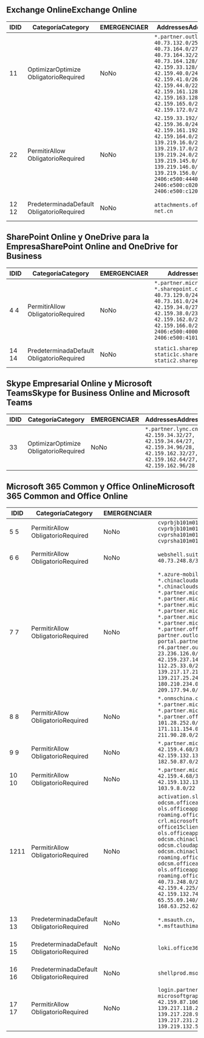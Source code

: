 <!--THIS FILE IS AUTOMATICALLY GENERATED. MANUAL CHANGES WILL BE OVERWRITTEN.-->
<!--Please contact the Office 365 Endpoints team with any questions.-->
<!--China endpoints version 2020033100-->
<!--File generated 2020-06-13 17:00:13.9786-->

## <a name="exchange-online"></a><span data-ttu-id="beca9-101">Exchange Online</span><span class="sxs-lookup"><span data-stu-id="beca9-101">Exchange Online</span></span>

<span data-ttu-id="beca9-102">ID</span><span class="sxs-lookup"><span data-stu-id="beca9-102">ID</span></span> | <span data-ttu-id="beca9-103">Categoría</span><span class="sxs-lookup"><span data-stu-id="beca9-103">Category</span></span> | <span data-ttu-id="beca9-104">EMERGENCIA</span><span class="sxs-lookup"><span data-stu-id="beca9-104">ER</span></span> | <span data-ttu-id="beca9-105">Addresses</span><span class="sxs-lookup"><span data-stu-id="beca9-105">Addresses</span></span> | <span data-ttu-id="beca9-106">Puertos</span><span class="sxs-lookup"><span data-stu-id="beca9-106">Ports</span></span>
-- | -------------------- | -- | ---------------------------------------------------------------------------------------------------------------------------------------------------------------------------------------------------------------------------------------------- | ------------------------
<span data-ttu-id="beca9-107">1</span><span class="sxs-lookup"><span data-stu-id="beca9-107">1</span></span> | <span data-ttu-id="beca9-108">Optimizar</span><span class="sxs-lookup"><span data-stu-id="beca9-108">Optimize</span></span><BR><span data-ttu-id="beca9-109">Obligatorio</span><span class="sxs-lookup"><span data-stu-id="beca9-109">Required</span></span> | <span data-ttu-id="beca9-110">No</span><span class="sxs-lookup"><span data-stu-id="beca9-110">No</span></span> | `*.partner.outlook.cn`<BR>`40.73.132.0/25, 40.73.164.0/27, 40.73.164.32/28, 40.73.164.128/25, 42.159.33.128/26, 42.159.40.0/24, 42.159.41.0/26, 42.159.44.0/22, 42.159.161.128/26, 42.159.163.128/25, 42.159.165.0/24, 42.159.172.0/22` | <span data-ttu-id="beca9-111">**TCP:** 443, 80</span><span class="sxs-lookup"><span data-stu-id="beca9-111">**TCP:** 443, 80</span></span>
<span data-ttu-id="beca9-112">2</span><span class="sxs-lookup"><span data-stu-id="beca9-112">2</span></span> | <span data-ttu-id="beca9-113">Permitir</span><span class="sxs-lookup"><span data-stu-id="beca9-113">Allow</span></span><BR><span data-ttu-id="beca9-114">Obligatorio</span><span class="sxs-lookup"><span data-stu-id="beca9-114">Required</span></span> | <span data-ttu-id="beca9-115">No</span><span class="sxs-lookup"><span data-stu-id="beca9-115">No</span></span> | `42.159.33.192/27, 42.159.36.0/24, 42.159.161.192/27, 42.159.164.0/24, 139.219.16.0/27, 139.219.17.0/24, 139.219.24.0/22, 139.219.145.0/27, 139.219.146.0/24, 139.219.156.0/22, 2406:e500:4440::/43, 2406:e500:c020::/44, 2406:e500:c120::/44` | <span data-ttu-id="beca9-116">**TCP:** 25, 443, 53, 80</span><span class="sxs-lookup"><span data-stu-id="beca9-116">**TCP:** 25, 443, 53, 80</span></span>
<span data-ttu-id="beca9-117">12 </span><span class="sxs-lookup"><span data-stu-id="beca9-117">12</span></span> | <span data-ttu-id="beca9-118">Predeterminada</span><span class="sxs-lookup"><span data-stu-id="beca9-118">Default</span></span><BR><span data-ttu-id="beca9-119">Obligatorio</span><span class="sxs-lookup"><span data-stu-id="beca9-119">Required</span></span> | <span data-ttu-id="beca9-120">No</span><span class="sxs-lookup"><span data-stu-id="beca9-120">No</span></span> | `attachments.office365-net.cn` | <span data-ttu-id="beca9-121">**TCP:** 443, 80</span><span class="sxs-lookup"><span data-stu-id="beca9-121">**TCP:** 443, 80</span></span>

## <a name="sharepoint-online-and-onedrive-for-business"></a><span data-ttu-id="beca9-122">SharePoint Online y OneDrive para la Empresa</span><span class="sxs-lookup"><span data-stu-id="beca9-122">SharePoint Online and OneDrive for Business</span></span>

<span data-ttu-id="beca9-123">ID</span><span class="sxs-lookup"><span data-stu-id="beca9-123">ID</span></span> | <span data-ttu-id="beca9-124">Categoría</span><span class="sxs-lookup"><span data-stu-id="beca9-124">Category</span></span> | <span data-ttu-id="beca9-125">EMERGENCIA</span><span class="sxs-lookup"><span data-stu-id="beca9-125">ER</span></span> | <span data-ttu-id="beca9-126">Addresses</span><span class="sxs-lookup"><span data-stu-id="beca9-126">Addresses</span></span> | <span data-ttu-id="beca9-127">Puertos</span><span class="sxs-lookup"><span data-stu-id="beca9-127">Ports</span></span>
-- | ------------------- | -- | --------------------------------------------------------------------------------------------------------------------------------------------------------------------------------------------------- | ----------------
<span data-ttu-id="beca9-128">4 </span><span class="sxs-lookup"><span data-stu-id="beca9-128">4</span></span> | <span data-ttu-id="beca9-129">Permitir</span><span class="sxs-lookup"><span data-stu-id="beca9-129">Allow</span></span><BR><span data-ttu-id="beca9-130">Obligatorio</span><span class="sxs-lookup"><span data-stu-id="beca9-130">Required</span></span> | <span data-ttu-id="beca9-131">No</span><span class="sxs-lookup"><span data-stu-id="beca9-131">No</span></span> | `*.partner.microsoftonline.cn, *.sharepoint.cn`<BR>`40.73.129.0/24, 40.73.161.0/24, 42.159.34.0/27, 42.159.38.0/23, 42.159.162.0/27, 42.159.166.0/23, 2406:e500:4000:2::/63, 2406:e500:4101:2::/64` | <span data-ttu-id="beca9-132">**TCP:** 443, 80</span><span class="sxs-lookup"><span data-stu-id="beca9-132">**TCP:** 443, 80</span></span>
<span data-ttu-id="beca9-133">14 </span><span class="sxs-lookup"><span data-stu-id="beca9-133">14</span></span> | <span data-ttu-id="beca9-134">Predeterminada</span><span class="sxs-lookup"><span data-stu-id="beca9-134">Default</span></span><BR><span data-ttu-id="beca9-135">Obligatorio</span><span class="sxs-lookup"><span data-stu-id="beca9-135">Required</span></span> | <span data-ttu-id="beca9-136">No</span><span class="sxs-lookup"><span data-stu-id="beca9-136">No</span></span> | `static1.sharepoint.cn, static1c.sharepoint.cn, static2.sharepoint.cn` | <span data-ttu-id="beca9-137">**TCP:** 443, 80</span><span class="sxs-lookup"><span data-stu-id="beca9-137">**TCP:** 443, 80</span></span>

## <a name="skype-for-business-online-and-microsoft-teams"></a><span data-ttu-id="beca9-138">Skype Empresarial Online y Microsoft Teams</span><span class="sxs-lookup"><span data-stu-id="beca9-138">Skype for Business Online and Microsoft Teams</span></span>

<span data-ttu-id="beca9-139">ID</span><span class="sxs-lookup"><span data-stu-id="beca9-139">ID</span></span> | <span data-ttu-id="beca9-140">Categoría</span><span class="sxs-lookup"><span data-stu-id="beca9-140">Category</span></span> | <span data-ttu-id="beca9-141">EMERGENCIA</span><span class="sxs-lookup"><span data-stu-id="beca9-141">ER</span></span> | <span data-ttu-id="beca9-142">Addresses</span><span class="sxs-lookup"><span data-stu-id="beca9-142">Addresses</span></span> | <span data-ttu-id="beca9-143">Puertos</span><span class="sxs-lookup"><span data-stu-id="beca9-143">Ports</span></span>
-- | -------------------- | -- | -------------------------------------------------------------------------------------------------------------------------------- | ----------------
<span data-ttu-id="beca9-144">3</span><span class="sxs-lookup"><span data-stu-id="beca9-144">3</span></span> | <span data-ttu-id="beca9-145">Optimizar</span><span class="sxs-lookup"><span data-stu-id="beca9-145">Optimize</span></span><BR><span data-ttu-id="beca9-146">Obligatorio</span><span class="sxs-lookup"><span data-stu-id="beca9-146">Required</span></span> | <span data-ttu-id="beca9-147">No</span><span class="sxs-lookup"><span data-stu-id="beca9-147">No</span></span> | `*.partner.lync.cn`<BR>`42.159.34.32/27, 42.159.34.64/27, 42.159.34.96/28, 42.159.162.32/27, 42.159.162.64/27, 42.159.162.96/28` | <span data-ttu-id="beca9-148">**TCP:** 443, 80</span><span class="sxs-lookup"><span data-stu-id="beca9-148">**TCP:** 443, 80</span></span>

## <a name="microsoft-365-common-and-office-online"></a><span data-ttu-id="beca9-149">Microsoft 365 Common y Office Online</span><span class="sxs-lookup"><span data-stu-id="beca9-149">Microsoft 365 Common and Office Online</span></span>

<span data-ttu-id="beca9-150">ID</span><span class="sxs-lookup"><span data-stu-id="beca9-150">ID</span></span> | <span data-ttu-id="beca9-151">Categoría</span><span class="sxs-lookup"><span data-stu-id="beca9-151">Category</span></span> | <span data-ttu-id="beca9-152">EMERGENCIA</span><span class="sxs-lookup"><span data-stu-id="beca9-152">ER</span></span> | <span data-ttu-id="beca9-153">Addresses</span><span class="sxs-lookup"><span data-stu-id="beca9-153">Addresses</span></span> | <span data-ttu-id="beca9-154">Puertos</span><span class="sxs-lookup"><span data-stu-id="beca9-154">Ports</span></span>
-- | ------------------- | -- | ---------------------------------------------------------------------------------------------------------------------------------------------------------------------------------------------------------------------------------------------------------------------------------------------------------------------------------------------------------------------------------------------------------------------------------------------------------------------------------------------------------------------------------------------------------------------------------------------------------------------------------------------------------------------------------------------------------------------------------------------------------------------------------------------------------------------------------------------------------------------------- | ----------------
<span data-ttu-id="beca9-155">5 </span><span class="sxs-lookup"><span data-stu-id="beca9-155">5</span></span> | <span data-ttu-id="beca9-156">Permitir</span><span class="sxs-lookup"><span data-stu-id="beca9-156">Allow</span></span><BR><span data-ttu-id="beca9-157">Obligatorio</span><span class="sxs-lookup"><span data-stu-id="beca9-157">Required</span></span> | <span data-ttu-id="beca9-158">No</span><span class="sxs-lookup"><span data-stu-id="beca9-158">No</span></span> | `cvprbjb101m01.keydelivery.mediaservices.chinacloudapi.cn, cvprbjb101m01.streaming.mediaservices.chinacloudapi.cn, cvprsha101m01.keydelivery.mediaservices.chinacloudapi.cn, cvprsha101m01.streaming.mediaservices.chinacloudapi.cn` | <span data-ttu-id="beca9-159">**TCP:** 443, 80</span><span class="sxs-lookup"><span data-stu-id="beca9-159">**TCP:** 443, 80</span></span>
<span data-ttu-id="beca9-160">6 </span><span class="sxs-lookup"><span data-stu-id="beca9-160">6</span></span> | <span data-ttu-id="beca9-161">Permitir</span><span class="sxs-lookup"><span data-stu-id="beca9-161">Allow</span></span><BR><span data-ttu-id="beca9-162">Obligatorio</span><span class="sxs-lookup"><span data-stu-id="beca9-162">Required</span></span> | <span data-ttu-id="beca9-163">No</span><span class="sxs-lookup"><span data-stu-id="beca9-163">No</span></span> | `webshell.suite.partner.microsoftonline.cn`<BR>`40.73.248.8/32, 40.73.252.10/32` | <span data-ttu-id="beca9-164">**TCP:** 443, 80</span><span class="sxs-lookup"><span data-stu-id="beca9-164">**TCP:** 443, 80</span></span>
<span data-ttu-id="beca9-165">7 </span><span class="sxs-lookup"><span data-stu-id="beca9-165">7</span></span> | <span data-ttu-id="beca9-166">Permitir</span><span class="sxs-lookup"><span data-stu-id="beca9-166">Allow</span></span><BR><span data-ttu-id="beca9-167">Obligatorio</span><span class="sxs-lookup"><span data-stu-id="beca9-167">Required</span></span> | <span data-ttu-id="beca9-168">No</span><span class="sxs-lookup"><span data-stu-id="beca9-168">No</span></span> | `*.azure-mobile.cn, *.chinacloudapi.cn, *.chinacloudapp.cn, *.chinacloud-mobile.cn, *.chinacloudsites.cn, *.partner.microsoftonline-m.cn, *.partner.microsoftonline-m.net.cn, *.partner.microsoftonline-m-i.cn, *.partner.microsoftonline-m-i.net.cn, *.partner.microsoftonline-p.net.cn, *.partner.microsoftonline-p-i.cn, *.partner.microsoftonline-p-i.net.cn, *.partner.officewebapps.cn, *.windowsazure.cn, partner.outlook.cn, portal.partner.microsoftonline.cdnsvc.com, r4.partner.outlook.cn`<BR>`23.236.126.0/24, 42.159.224.122/32, 42.159.233.91/32, 42.159.237.146/32, 42.159.238.120/32, 58.68.168.0/24, 112.25.33.0/24, 123.150.49.0/24, 125.65.247.0/24, 139.217.17.219/32, 139.217.19.156/32, 139.217.21.3/32, 139.217.25.244/32, 171.107.84.0/24, 180.210.232.0/24, 180.210.234.0/24, 209.177.86.0/24, 209.177.90.0/24, 209.177.94.0/24, 222.161.226.0/24` | <span data-ttu-id="beca9-169">**TCP:** 443, 80</span><span class="sxs-lookup"><span data-stu-id="beca9-169">**TCP:** 443, 80</span></span>
<span data-ttu-id="beca9-170">8 </span><span class="sxs-lookup"><span data-stu-id="beca9-170">8</span></span> | <span data-ttu-id="beca9-171">Permitir</span><span class="sxs-lookup"><span data-stu-id="beca9-171">Allow</span></span><BR><span data-ttu-id="beca9-172">Obligatorio</span><span class="sxs-lookup"><span data-stu-id="beca9-172">Required</span></span> | <span data-ttu-id="beca9-173">No</span><span class="sxs-lookup"><span data-stu-id="beca9-173">No</span></span> | `*.onmschina.cn, *.partner.microsoftonline.net.cn, *.partner.microsoftonline-i.cn, *.partner.microsoftonline-i.net.cn, *.partner.office365.cn`<BR>`101.28.252.0/24, 115.231.150.0/24, 123.235.32.0/24, 171.111.154.0/24, 175.6.10.0/24, 180.210.229.0/24, 211.90.28.0/24` | <span data-ttu-id="beca9-174">**TCP:** 443, 80</span><span class="sxs-lookup"><span data-stu-id="beca9-174">**TCP:** 443, 80</span></span>
<span data-ttu-id="beca9-175">9 </span><span class="sxs-lookup"><span data-stu-id="beca9-175">9</span></span> | <span data-ttu-id="beca9-176">Permitir</span><span class="sxs-lookup"><span data-stu-id="beca9-176">Allow</span></span><BR><span data-ttu-id="beca9-177">Obligatorio</span><span class="sxs-lookup"><span data-stu-id="beca9-177">Required</span></span> | <span data-ttu-id="beca9-178">No</span><span class="sxs-lookup"><span data-stu-id="beca9-178">No</span></span> | `*.partner.microsoftonline-p.cn`<BR>`42.159.4.68/32, 42.159.4.200/32, 42.159.7.156/32, 42.159.132.138/32, 42.159.133.17/32, 42.159.135.78/32, 182.50.87.0/24` | <span data-ttu-id="beca9-179">**TCP:** 443, 80</span><span class="sxs-lookup"><span data-stu-id="beca9-179">**TCP:** 443, 80</span></span>
<span data-ttu-id="beca9-180">10  </span><span class="sxs-lookup"><span data-stu-id="beca9-180">10</span></span> | <span data-ttu-id="beca9-181">Permitir</span><span class="sxs-lookup"><span data-stu-id="beca9-181">Allow</span></span><BR><span data-ttu-id="beca9-182">Obligatorio</span><span class="sxs-lookup"><span data-stu-id="beca9-182">Required</span></span> | <span data-ttu-id="beca9-183">No</span><span class="sxs-lookup"><span data-stu-id="beca9-183">No</span></span> | `*.partner.microsoftonline.cn`<BR>`42.159.4.68/32, 42.159.4.200/32, 42.159.7.156/32, 42.159.132.138/32, 42.159.133.17/32, 42.159.135.78/32, 103.9.8.0/22` | <span data-ttu-id="beca9-184">**TCP:** 443, 80</span><span class="sxs-lookup"><span data-stu-id="beca9-184">**TCP:** 443, 80</span></span>
<span data-ttu-id="beca9-185">12</span><span class="sxs-lookup"><span data-stu-id="beca9-185">11</span></span> | <span data-ttu-id="beca9-186">Permitir</span><span class="sxs-lookup"><span data-stu-id="beca9-186">Allow</span></span><BR><span data-ttu-id="beca9-187">Obligatorio</span><span class="sxs-lookup"><span data-stu-id="beca9-187">Required</span></span> | <span data-ttu-id="beca9-188">No</span><span class="sxs-lookup"><span data-stu-id="beca9-188">No</span></span> | `activation.sls.microsoft.com, bjb-odcsm.officeapps.partner.office365.cn, bjb-ols.officeapps.partner.office365.cn, bjb-roaming.officeapps.partner.office365.cn, crl.microsoft.com, odc.officeapps.live.com, office15client.microsoft.com, officecdn.microsoft.com, ols.officeapps.partner.office365.cn, osi-prod-bjb01-odcsm.chinacloudapp.cn, osiprod-scus01-odcsm.cloudapp.net, osi-prod-sha01-odcsm.chinacloudapp.cn, roaming.officeapps.partner.office365.cn, sha-odcsm.officeapps.partner.office365.cn, sha-ols.officeapps.partner.office365.cn, sha-roaming.officeapps.partner.office365.cn`<BR>`40.73.248.0/21, 42.159.4.45/32, 42.159.4.50/32, 42.159.4.225/32, 42.159.7.13/32, 42.159.132.73/32, 42.159.132.74/32, 42.159.132.75/32, 65.52.98.231/32, 65.55.69.140/32, 65.55.227.140/32, 70.37.81.47/32, 168.63.252.62/32` | <span data-ttu-id="beca9-189">**TCP:** 443, 80</span><span class="sxs-lookup"><span data-stu-id="beca9-189">**TCP:** 443, 80</span></span>
<span data-ttu-id="beca9-190">13 </span><span class="sxs-lookup"><span data-stu-id="beca9-190">13</span></span> | <span data-ttu-id="beca9-191">Predeterminada</span><span class="sxs-lookup"><span data-stu-id="beca9-191">Default</span></span><BR><span data-ttu-id="beca9-192">Obligatorio</span><span class="sxs-lookup"><span data-stu-id="beca9-192">Required</span></span> | <span data-ttu-id="beca9-193">No</span><span class="sxs-lookup"><span data-stu-id="beca9-193">No</span></span> | `*.msauth.cn, *.msauthimages.cn, *.msftauth.cn, *.msftauthimages.cn` | <span data-ttu-id="beca9-194">**TCP:** 443, 80</span><span class="sxs-lookup"><span data-stu-id="beca9-194">**TCP:** 443, 80</span></span>
<span data-ttu-id="beca9-195">15 </span><span class="sxs-lookup"><span data-stu-id="beca9-195">15</span></span> | <span data-ttu-id="beca9-196">Predeterminada</span><span class="sxs-lookup"><span data-stu-id="beca9-196">Default</span></span><BR><span data-ttu-id="beca9-197">Obligatorio</span><span class="sxs-lookup"><span data-stu-id="beca9-197">Required</span></span> | <span data-ttu-id="beca9-198">No</span><span class="sxs-lookup"><span data-stu-id="beca9-198">No</span></span> | `loki.office365.cn` | <span data-ttu-id="beca9-199">**TCP:** 443</span><span class="sxs-lookup"><span data-stu-id="beca9-199">**TCP:** 443</span></span>
<span data-ttu-id="beca9-200">16 </span><span class="sxs-lookup"><span data-stu-id="beca9-200">16</span></span> | <span data-ttu-id="beca9-201">Predeterminada</span><span class="sxs-lookup"><span data-stu-id="beca9-201">Default</span></span><BR><span data-ttu-id="beca9-202">Obligatorio</span><span class="sxs-lookup"><span data-stu-id="beca9-202">Required</span></span> | <span data-ttu-id="beca9-203">No</span><span class="sxs-lookup"><span data-stu-id="beca9-203">No</span></span> | `shellprod.msocdn.com` | <span data-ttu-id="beca9-204">**TCP:** 443</span><span class="sxs-lookup"><span data-stu-id="beca9-204">**TCP:** 443</span></span>
<span data-ttu-id="beca9-205">17 </span><span class="sxs-lookup"><span data-stu-id="beca9-205">17</span></span> | <span data-ttu-id="beca9-206">Permitir</span><span class="sxs-lookup"><span data-stu-id="beca9-206">Allow</span></span><BR><span data-ttu-id="beca9-207">Obligatorio</span><span class="sxs-lookup"><span data-stu-id="beca9-207">Required</span></span> | <span data-ttu-id="beca9-208">No</span><span class="sxs-lookup"><span data-stu-id="beca9-208">No</span></span> | `login.partner.microsoftonline.cn, microsoftgraph.chinacloudapi.cn`<BR>`42.159.87.106/32, 42.159.92.96/32, 139.217.115.121/32, 139.217.118.25/32, 139.217.118.46/32, 139.217.118.54/32, 139.217.228.95/32, 139.217.231.198/32, 139.217.231.208/32, 139.217.231.219/32, 139.219.132.56/32, 139.219.133.182/32` | <span data-ttu-id="beca9-209">**TCP:** 443, 80</span><span class="sxs-lookup"><span data-stu-id="beca9-209">**TCP:** 443, 80</span></span>
